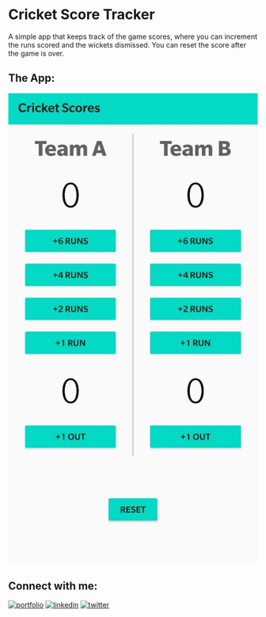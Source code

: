 
# Cricket Score Tracker

A simple app that keeps track of the game scores, where you can increment the runs scored and the wickets dismissed. You can reset the score after the game is over.


## The App:

![alt text](https://github.com/kunal-bhadra/Android-Studio-Apps/blob/master/CricketScores/demo.jpg)


## Connect with me:
[![portfolio](https://img.shields.io/badge/my_portfolio-000?style=for-the-badge&logo=ko-fi&logoColor=white)](https://www.polywork.com/kunal_bhadra)
[![linkedin](https://img.shields.io/badge/linkedin-0A66C2?style=for-the-badge&logo=linkedin&logoColor=white)](https://www.linkedin.com/in/kunal-bhadra-cs/)
[![twitter](https://img.shields.io/badge/twitter-1DA1F2?style=for-the-badge&logo=twitter&logoColor=white)](https://twitter.com/kunal_kaun)